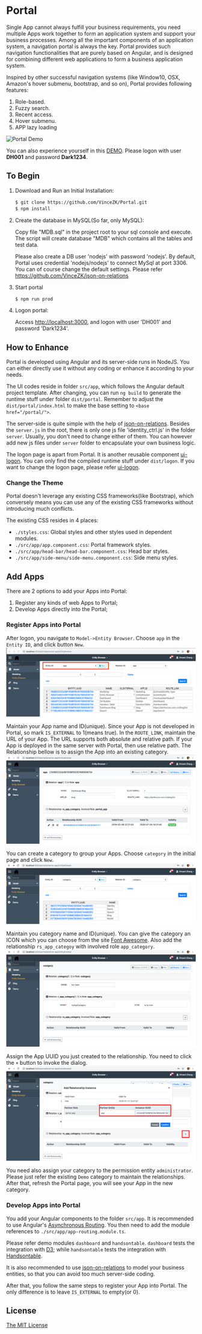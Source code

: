 # Portal
Single App cannot always fulfill your business requirements, 
you need multiple Apps work together to form an application system and support your business processes. 
Among all the important components of an application system, a navigation portal is always the key.
Portal provides such navigation functionalities that are purely based on Angular, 
and is designed for combining different web applications to form a business application system. 

Inspired by other successful navigation systems (like Window10, OSX, Amazon's hover submenu, bootstrap, and so on), 
Portal provides following features:
1. Role-based.
2. Fuzzy search.
3. Recent access.
4. Hover submenu.
5. APP lazy loading  

![Portal Demo](Portal.gif)

You can also experience yourself in this [DEMO](http://darkhouse.com.cn/logon). 
Please logon with user **DH001** and password **Dark1234**.

## To Begin
1. Download and Run an Initial Installation:
   ```bash
   $ git clone https://github.com/VinceZK/Portal.git
   $ npm install
   ```
2. Create the database in MySQL(So far, only MySQL):
 
   Copy file "MDB.sql" in the project root to your sql console and execute.
   The script will create database "MDB" which contains all the tables and test data. 
      
   Please also create a DB user 'nodejs' with password 'nodejs'. 
   By default, Portal uses credential 'nodejs/nodejs' to connect MySql at port 3306. 
   You can of course change the default settings. Please refer <https://github.com/VinceZK/json-on-relations>
  
3. Start portal
   ```bash
   $ npm run prod
   ```
4. Logon portal:

   Access <http://localhost:3000>, and logon with user 'DH001' and password 'Dark1234'.   
  
## How to Enhance
Portal is developed using Angular and its server-side runs in NodeJS. 
You can either directly use it without any coding or enhance it according to your needs. 

The UI codes reside in folder `src/app`, which follows the Angular default project template. 
After changing, you can run `ng build` to generate the runtime stuff under folder `dist/portal`.
Remember to adjust the `dist/portal/index.html` to make the base setting to `<base href="/portal/">`.

The server-side is quite simple with the help of [json-on-relations](https://github.com/VinceZK/json-on-relations).
Besides the `server.js` in the root, there is only one js file 'identity_ctrl.js' in the folder `server`.
Usually, you don't need to change either of them. You can however add new js files under `server` folder
to encapsulate your own business logic. 

The logon page is apart from Portal. It is another reusable component [ui-logon](https://github.com/VinceZK/Logon).
You can only find the compiled runtime stuff under `dist/logon`. 
If you want to change the logon page, please refer [ui-logon](https://github.com/VinceZK/Logon).

### Change the Theme
Portal doesn't leverage any existing CSS frameworks(like Bootstrap), which conversely means you 
can use any of the existing CSS frameworks without introducing much conflicts. 

The existing CSS resides in 4 places:
+ `./styles.css`: Global styles and other styles used in dependent modules.
+ `./src/app/app.component.css`: Portal framework styles.
+ `./src/app/head-bar/head-bar.component.css`: Head bar styles.
+ `./src/app/side-menu/side-menu.component.css`: Side menu styles.

## Add Apps 
There are 2 options to add your Apps into Portal:
1. Register any kinds of web Apps to Portal;
2. Develop Apps directly into the Portal;

### Register Apps into Portal
After logon, you navigate to `Model->Entity Browser`. 
Choose `app` in the `Entity ID`, and click button `New`.
![App List](AppList.png)

Maintain your App name and ID(unique). Since your App is not developed in Portal, 
so mark `IS_EXTERNAL` to 1(means true). In the `ROUTE_LINK`, maintain the URL of your App.
The URL supports both absolute and relative path. 
If your App is deployed in the same server with Portal, then use relative path. 
The Relationship bellow is to assign the App into an existing category.  
![App Detail](AppDetail.png)

You can create a category to group your Apps. Choose `category` in the initial page and click `New`.
![Category List](CategoryList.png)

Maintain you category name and ID(unique). You can give the category an ICON which you can choose
from the site [Font Awesome](https://fontawesome.com/icons?d=gallery&m=free). 
Also add the relationship `rs_app_categoy` with involved role `app_category`.
![Category List](CategoryDetail.png)

Assign the App UUID you just created to the relationship. You need to click the `+` button to invoke the dialog.
![Assign App to Category](CategoryAppAssignment.png)

You need also assign your category to the permission entity `administrator`. 
Please just refer the existing `Demo` category to maintain the relationships.
After that, refresh the Portal page, you will see your App in the new category.

### Develop Apps into Portal
You add your Angular components to the folder `src/app`. It is recommended to use Angular's
[Asynchronous Routing](https://angular.io/guide/router#milestone-6-asynchronous-routing).
You then need to add the module references to `./src/app/app-routing.module.ts`.

Please refer demo modules `dashboard` and `handsontable`. 
`dashboard` tests the integration with [D3](https://d3js.org/); 
while `handsontable` tests the integration with [Handsontable](https://handsontable.com/). 

It is also recommended to use [json-on-relations](https://github.com/VinceZK/json-on-relations)
to model your business entities, so that you can avoid too much server-side coding.

After that, you follow the same steps to register your App into Portal.
The only difference is to leave `IS_EXTERNAL` to empty(or 0).
 
## License
[The MIT License](http://opensource.org/licenses/MIT)
